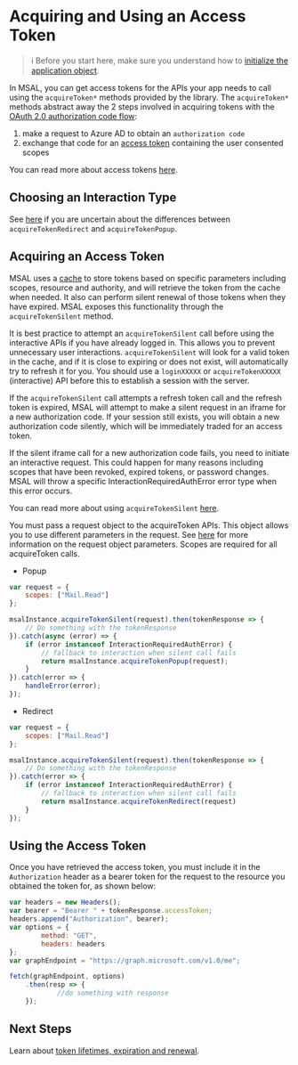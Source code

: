 # Acquiring and Using an Access Token

> :information_source: Before you start here, make sure you understand how to [initialize the application object](./initialization.md).

In MSAL, you can get access tokens for the APIs your app needs to call using the `acquireToken*` methods provided by the library. The `acquireToken*` methods abstract away the 2 steps involved in acquiring tokens with the [OAuth 2.0 authorization code flow](https://docs.microsoft.com/azure/active-directory/develop/v2-oauth2-auth-code-flow):

1. make a request to Azure AD to obtain an `authorization code`
1. exchange that code for an [access token](https://docs.microsoft.com/azure/active-directory/develop/access-tokens) containing the user consented scopes

You can read more about access tokens [here](https://docs.microsoft.com/azure/active-directory/develop/access-tokens).

## Choosing an Interaction Type

See [here](./initialization.md#choosing-an-interaction-type) if you are uncertain about the differences between `acquireTokenRedirect` and `acquireTokenPopup`.

## Acquiring an Access Token

MSAL uses a [cache](./caching.md) to store tokens based on specific parameters including scopes, resource and authority, and will retrieve the token from the cache when needed. It also can perform silent renewal of those tokens when they have expired. MSAL exposes this functionality through the `acquireTokenSilent` method.

It is best practice to attempt an `acquireTokenSilent` call before using the interactive APIs if you have already logged in. This allows you to prevent unnecessary user interactions. `acquireTokenSilent` will look for a valid token in the cache, and if it is close to expiring or does not exist, will automatically try to refresh it for you. You should use a `loginXXXXX` or `acquireTokenXXXXX` (interactive) API before this to establish a session with the server.

If the `acquireTokenSilent` call attempts a refresh token call and the refresh token is expired, MSAL will attempt to make a silent request in an iframe for a new authorization code. If your session still exists, you will obtain a new authorization code silently, which will be immediately traded for an access token.

If the silent iframe call for a new authorization code fails, you need to initiate an interactive request. This could happen for many reasons including scopes that have been revoked, expired tokens, or password changes. MSAL will throw a specific InteractionRequiredAuthError error type when this error occurs.

You can read more about using `acquireTokenSilent` [here](./token-lifetimes.md).

You must pass a request object to the acquireToken APIs. This object allows you to use different parameters in the request. See [here](./request-response-object.md) for more information on the request object parameters. Scopes are required for all acquireToken calls.

- Popup

```javascript
var request = {
    scopes: ["Mail.Read"]
};

msalInstance.acquireTokenSilent(request).then(tokenResponse => {
    // Do something with the tokenResponse
}).catch(async (error) => {
    if (error instanceof InteractionRequiredAuthError) {
        // fallback to interaction when silent call fails
        return msalInstance.acquireTokenPopup(request);
    }
}).catch(error => {
    handleError(error);
});
```

- Redirect

```javascript
var request = {
    scopes: ["Mail.Read"]
};

msalInstance.acquireTokenSilent(request).then(tokenResponse => {
    // Do something with the tokenResponse
}).catch(error => {
    if (error instanceof InteractionRequiredAuthError) {
        // fallback to interaction when silent call fails
        return msalInstance.acquireTokenRedirect(request)
    }
});
```

## Using the Access Token

Once you have retrieved the access token, you must include it in the `Authorization` header as a bearer token for the request to the resource you obtained the token for, as shown below:

```JavaScript
var headers = new Headers();
var bearer = "Bearer " + tokenResponse.accessToken;
headers.append("Authorization", bearer);
var options = {
        method: "GET",
        headers: headers
};
var graphEndpoint = "https://graph.microsoft.com/v1.0/me";

fetch(graphEndpoint, options)
    .then(resp => {
            //do something with response
    });
```

## Next Steps

Learn about [token lifetimes, expiration and renewal](./token-lifetimes.md).
